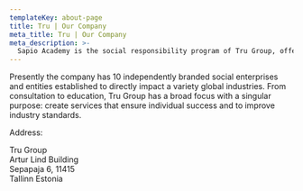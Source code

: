```yaml
---
templateKey: about-page
title: Tru | Our Company
meta_title: Tru | Our Company
meta_description: >-
  Sapio Academy is the social responsibility program of Tru Group, offering scholarships and services to students around the world. It is a personal motivation and mentorship brand, created to promote the advancement of empathy, awareness, and acting with intention.
---
```


Presently the company has 10 independently branded social enterprises and entities established to directly impact a variety global industries. From consultation to education, Tru Group has a broad focus with a singular purpose: <span class="has-text-weight-bold">create services that ensure individual success and to improve industry standards</span>.

<span class="has-text-weight-semibold is-size-4">Address:</span>

Tru Group <br/>
Artur Lind Building <br/>
Sepapaja 6, 11415 <br/>
Tallinn Estonia
